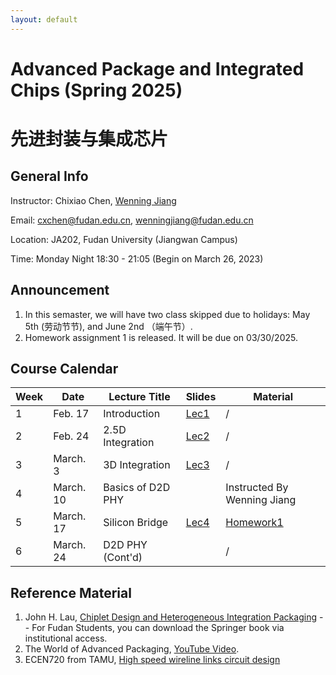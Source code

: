 ```yaml
---
layout: default
---
```


# Advanced Package and Integrated Chips (Spring 2025)
# 先进封装与集成芯片

## General Info

Instructor: Chixiao Chen, [Wenning Jiang](https://fics.fudan.edu.cn/99/ec/c22621a432620/page.htm)

Email: cxchen@fudan.edu.cn, wenningjiang@fudan.edu.cn

Location: JA202, Fudan University (Jiangwan Campus)

Time: Monday Night 18:30 - 21:05 (Begin on March 26, 2023)

## Announcement
1. In this semaster, we will have two class skipped due to holidays: May 5th (劳动节节), and June 2nd （端午节）.
2. Homework assignment 1 is released. It will be due on 03/30/2025.

## Course Calendar

 Week | Date | Lecture Title | Slides | Material|
 ---- |  ---- |-----|-----|----|
1| Feb. 17 | Introduction | [Lec1](./chiplet01-2025.pdf) | / |
2| Feb. 24 | 2.5D Integration | [Lec2](./chiplet02_2025.pdf) | / |
3| March. 3 | 3D Integration | [Lec3](./chiplet03_2025.pdf) | / |
4| March. 10 | Basics of D2D PHY |  | Instructed By Wenning Jiang|
5| March. 17 | Silicon Bridge | [Lec4](./chiplet03_2025.pdf) |  [Homework1](./chiplet_hmwk_01_2025.pdf) |
6| March. 24 | D2D PHY (Cont'd) | | / |
## Reference Material

1. John H. Lau, [Chiplet Design and Heterogeneous Integration Packaging](https://link.springer.com/book/10.1007/978-981-19-9917-8) -- For Fudan Students, you can download the Springer book via institutional access.
2. The World of Advanced Packaging, [YouTube Video](https://youtu.be/-egYoxajTz0?si=zYukszzz4EPon9Cf).
3. ECEN720 from TAMU, [High speed wireline links circuit design](https://people.engr.tamu.edu/spalermo/ecen720.html)
